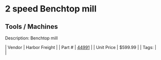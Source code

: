 # 2 speed Benchtop mill
## Tools / Machines
Description: 	Benchtop mill 

| Vendor | Harbor Freight | 
| Part # | [44991](http://www.harborfreight.com/two-speed-variable-bench-mill-drill-machine-44991.html) | 
| Unit Price | $599.99 | 
| Tags: |  | 
